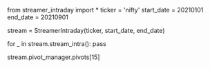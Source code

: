 from streamer_intraday import *
ticker      = 'nifty'
start_date  = 20210101
end_date    = 20210901


stream = StreamerIntraday(ticker, start_date, end_date)

for _ in stream.stream_intra():
    pass

stream.pivot_manager.pivots[15]
